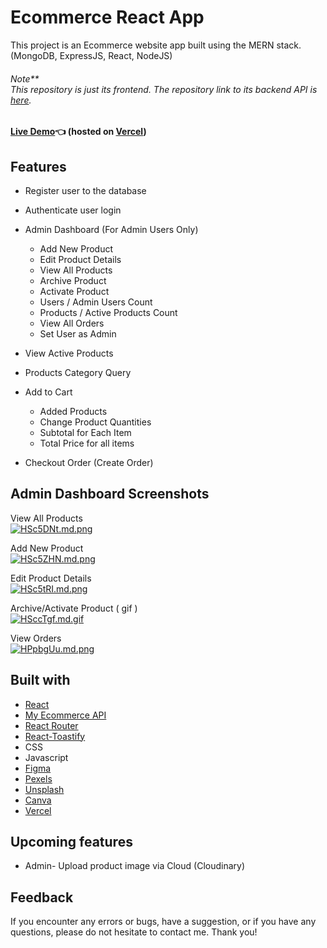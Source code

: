 # Ecommerce React App

This project is an Ecommerce website app built using the MERN stack. (MongoDB, ExpressJS, React, NodeJS)
###### Note** <br/> This repository is just its frontend. The repository link to its backend API is [here](https://github.com/GITvoren/new-ecommerce-api).
#### [Live Demo](https://detour-ecommerce.vercel.app/):point_left: (hosted on [Vercel](https://vercel.com/))

## Features
- Register user to the database
- Authenticate user login

- Admin Dashboard (For Admin Users Only)
  - Add New Product
  - Edit Product Details
  - View All Products
  - Archive Product
  - Activate Product
  - Users / Admin Users Count
  - Products / Active Products Count
  - View All Orders
  - Set User as Admin
  
- View Active Products
- Products Category Query
- Add to Cart
  - Added Products
  - Change Product Quantities
  - Subtotal for Each Item
  - Total Price for all items
- Checkout Order (Create Order)


## Admin Dashboard Screenshots

View All Products <br/> [![HSc5DNt.md.png](https://iili.io/HSc5DNt.md.png)](https://freeimage.host/i/HSc5DNt)

Add New Product <br/> [![HSc5ZHN.md.png](https://iili.io/HSc5ZHN.md.png)](https://freeimage.host/i/HSc5ZHN)

Edit Product Details <br/> [![HSc5tRI.md.png](https://iili.io/HSc5tRI.md.png)](https://freeimage.host/i/HSc5tRI)

Archive/Activate Product ( gif ) <br/> [![HSccTgf.md.gif](https://iili.io/HSccTgf.md.gif)](https://freeimage.host/i/HSccTgf)

View Orders <br/> [![HPpbgUu.md.png](https://iili.io/HPpbgUu.png)](https://freeimage.host/i/vieworders.HPpbgUu)

## Built with


- [React](https://reactjs.org/)
- [My Ecommerce API](https://github.com/GITvoren/ecommerce-api)
- [React Router](https://reactrouter.com/)
- [React-Toastify](https://www.npmjs.com/package/react-toastify)
- CSS
- Javascript
- [Figma](https://figma.com/)
- [Pexels](https://www.pexels.com/)
- [Unsplash](https://unsplash.com/)
- [Canva](https://www.canva.com/en_ph/)
- [Vercel](https://vercel.com/)


## Upcoming features
- Admin- Upload product image via Cloud (Cloudinary)

## Feedback
If you encounter any errors or bugs, have a suggestion, or if you have any questions, please do not hesitate to contact me. Thank you!

